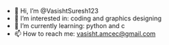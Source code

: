 - 👋 Hi, I’m @VasishtSuresh123
- 👀 I’m interested in: coding and graphics designing 
- 🌱 I’m currently learning: python and c
- 📫 How to reach me: vasisht.amcec@gmail.com

<!---
VasishtSuresh123/VasishtSuresh123 is a ✨ special ✨ repository because its `README.md` (this file) appears on your GitHub profile.
You can click the Preview link to take a look at your changes.
--->
